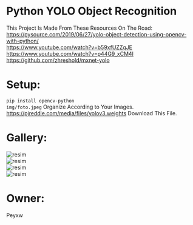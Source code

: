 # Python YOLO Object Recognition
This Project Is Made From These Resources On The Road:<br>
https://pysource.com/2019/06/27/yolo-object-detection-using-opencv-with-python/<br>
https://www.youtube.com/watch?v=b59xfUZZqJE<br>
https://www.youtube.com/watch?v=p44G9_xCM4I<br>
https://github.com/zhreshold/mxnet-yolo<br>
# Setup:
```pip install opencv-python```<br>
```img/foto.jpeg``` Organize According to Your Images.<br>
https://pjreddie.com/media/files/yolov3.weights Download This File.<br>
# Gallery:
![resim](img/1.PNG)<br>
![resim](img/2.png)<br>
![resim](img/3.png)<br>
![resim](img/4.png)<br>

# Owner:
Peyxw
